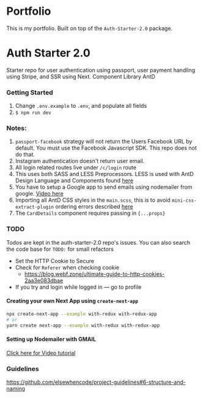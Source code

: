 # Portfolio

This is my portfolio. Built on top of the `Auth-Starter-2.0` package.

# Auth Starter 2.0
Starter repo for user authentication using passport, user payment handling using Stripe, and SSR using Next. Component Library AntD

### Getting Started
1. Change `.env.example` to `.env`, and populate all fields
2. `$ npm run dev`

### Notes:
  1) `passport-facebook` strategy will not return the Users Facebook URL by default. You must use the Facebook Javascript SDK. This repo does not do that.
  2) Instagram authentication doesn't return user email.
  3) All login related routes live under `/c/login` route
  4) This uses both SASS and LESS Preprocessors. LESS is used with AntD Design Language and Components found [here](https://ant.design/)
  5) You have to setup a Google app to send emails using nodemailer from google. [Video here](https://www.youtube.com/watch?v=JJ44WA_eV8E)
  6) Importing all AntD CSS styles in the `main.scss`, this is to avoid `mini-css-extract-plugin` ordering errors described [here](https://github.com/ant-design/ant-design/issues/15696)
  7) The `CardDetails` component requires passing in `{...props}`

### TODO
Todos are kept in the auth-starter-2.0 repo's issues.
You can also search the code base for `TODO:` for small refactors
- Set the HTTP Cookie to Secure
- Check for `Referer` when checking cookie
  - https://blog.webf.zone/ultimate-guide-to-http-cookies-2aa3e083dbae
- If you try and login while logged in — go to profile


#### Creating your own Next App using `create-next-app`
```bash
npx create-next-app --example with-redux with-redux-app
# or
yarn create next-app --example with-redux with-redux-app
```

#### Setting up Nodemailer with GMAIL
[Click here for Video tutorial](https://www.youtube.com/watch?v=JJ44WA_eV8E)




### Guidelines
https://github.com/elsewhencode/project-guidelines#6-structure-and-naming